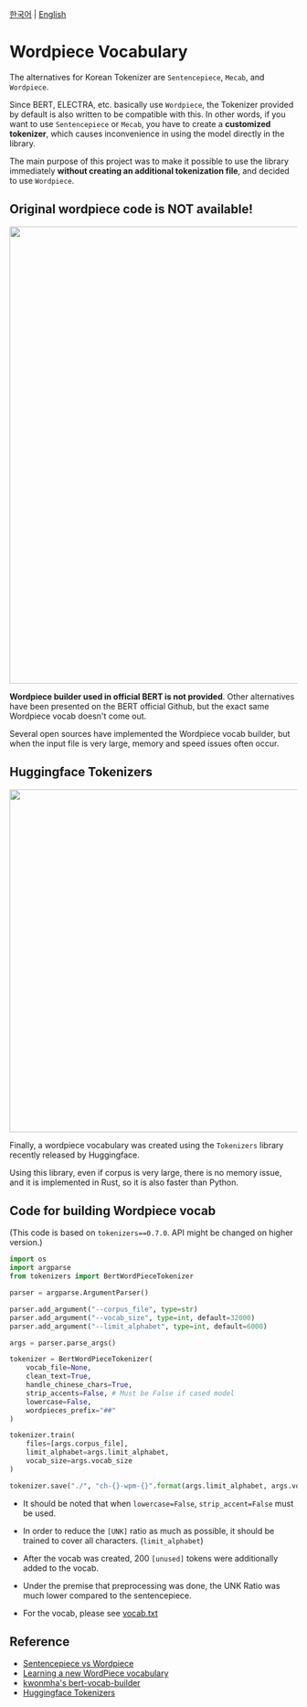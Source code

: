 [한국어](./wordpiece_vocab.md) | [English](./wordpiece_vocab_EN.md)

# Wordpiece Vocabulary

The alternatives for Korean Tokenizer are `Sentencepiece`, `Mecab`, and `Wordpiece`.

Since BERT, ELECTRA, etc. basically use `Wordpiece`, the Tokenizer provided by default is also written to be compatible with this. In other words, if you want to use `Sentencepiece` or `Mecab`, you have to create a **customized tokenizer**, which causes inconvenience in using the model directly in the library.

The main purpose of this project was to make it possible to use the library immediately **without creating an additional tokenization file**, and decided to use `Wordpiece`.

## Original wordpiece code is NOT available!

<p float="left" align="left">
    <img width="800" src="https://user-images.githubusercontent.com/28896432/80015023-19f7e680-850c-11ea-90d3-436ca253a7a1.png" />  
</p>

**Wordpiece builder used in official BERT is not provided**. Other alternatives have been presented on the BERT official Github, but the exact same Wordpiece vocab doesn't come out.

Several open sources have implemented the Wordpiece vocab builder, but when the input file is very large, memory and speed issues often occur.

## Huggingface Tokenizers

<p float="left" align="center">
    <img width="600" src="https://user-images.githubusercontent.com/28896432/80016455-1c5b4000-850e-11ea-8432-3c356c11f932.png" />  
</p>

Finally, a wordpiece vocabulary was created using the `Tokenizers` library recently released by Huggingface.

Using this library, even if corpus is very large, there is no memory issue, and it is implemented in Rust, so it is also faster than Python.

## Code for building Wordpiece vocab

(This code is based on `tokenizers==0.7.0`. API might be changed on higher version.)

```python
import os
import argparse
from tokenizers import BertWordPieceTokenizer

parser = argparse.ArgumentParser()

parser.add_argument("--corpus_file", type=str)
parser.add_argument("--vocab_size", type=int, default=32000)
parser.add_argument("--limit_alphabet", type=int, default=6000)

args = parser.parse_args()

tokenizer = BertWordPieceTokenizer(
    vocab_file=None,
    clean_text=True,
    handle_chinese_chars=True,
    strip_accents=False, # Must be False if cased model
    lowercase=False,
    wordpieces_prefix="##"
)

tokenizer.train(
    files=[args.corpus_file],
    limit_alphabet=args.limit_alphabet,
    vocab_size=args.vocab_size
)

tokenizer.save("./", "ch-{}-wpm-{}".format(args.limit_alphabet, args.vocab_size))
```

- It should be noted that when `lowercase=False`, `strip_accent=False` must be used.

- In order to reduce the `[UNK]` ratio as much as possible, it should be trained to cover all characters. (`limit_alphabet`)

- After the vocab was created, 200 `[unused]` tokens were additionally added to the vocab.

- Under the premise that preprocessing was done, the UNK Ratio was much lower compared to the sentencepiece.

- For the vocab, please see [vocab.txt](../pretrain/vocab.txt)

## Reference

- [Sentencepiece vs Wordpiece](https://wikidocs.net/22592)
- [Learning a new WordPiece vocabulary](https://github.com/google-research/bert#learning-a-new-wordpiece-vocabulary)
- [kwonmha's bert-vocab-builder](https://github.com/kwonmha/bert-vocab-builder)
- [Huggingface Tokenizers](https://github.com/huggingface/tokenizers)

